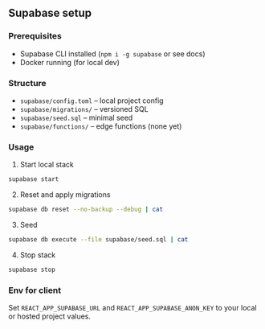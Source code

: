 ## Supabase setup

### Prerequisites
- Supabase CLI installed (`npm i -g supabase` or see docs)
- Docker running (for local dev)

### Structure
- `supabase/config.toml` – local project config
- `supabase/migrations/` – versioned SQL
- `supabase/seed.sql` – minimal seed
- `supabase/functions/` – edge functions (none yet)

### Usage
1. Start local stack
```bash
supabase start
```
2. Reset and apply migrations
```bash
supabase db reset --no-backup --debug | cat
```
3. Seed
```bash
supabase db execute --file supabase/seed.sql | cat
```
4. Stop stack
```bash
supabase stop
```

### Env for client
Set `REACT_APP_SUPABASE_URL` and `REACT_APP_SUPABASE_ANON_KEY` to your local or hosted project values.

